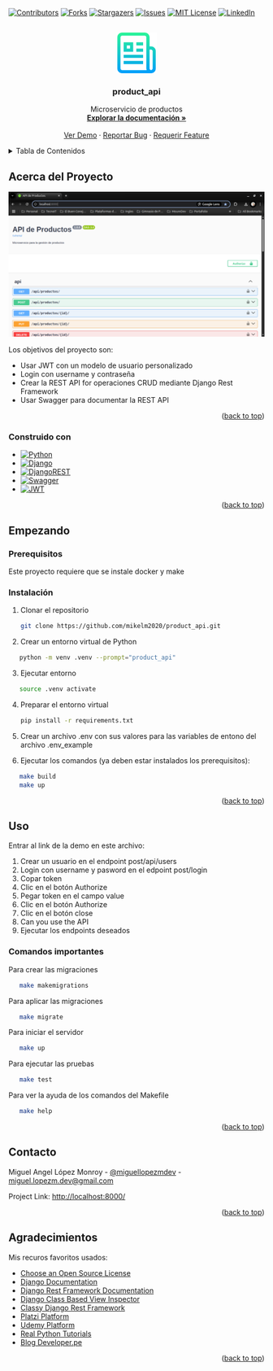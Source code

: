 <!-- Improved compatibility of back to top link: See: https://github.com/othneildrew/Best-README-Template/pull/73 -->
<a name="readme-top"></a>
<!--
*** Thanks for checking out the Best-README-Template. If you have a suggestion
*** that would make this better, please fork the repo and create a pull request
*** or simply open an issue with the tag "enhancement".
*** Don't forget to give the project a star!
*** Thanks again! Now go create something AMAZING! :D
-->



<!-- PROJECT SHIELDS -->
<!--
*** I'm using markdown "reference style" links for readability.
*** Reference links are enclosed in brackets [ ] instead of parentheses ( ).
*** See the bottom of this document for the declaration of the reference variables
*** for contributors-url, forks-url, etc. This is an optional, concise syntax you may use.
*** https://www.markdownguide.org/basic-syntax/#reference-style-links
-->
[![Contributors][contributors-shield]][contributors-url]
[![Forks][forks-shield]][forks-url]
[![Stargazers][stars-shield]][stars-url]
[![Issues][issues-shield]][issues-url]
[![MIT License][license-shield]][license-url]
[![LinkedIn][linkedin-shield]][linkedin-url]



<!-- PROJECT LOGO -->
<br />
<div align="center">
  <a href="https://github.com/mikelm2020/product_api">
    <img src="https://raw.githubusercontent.com/mikelm2020/product_api/main/assets/logo.png" alt="Logo" width="80" height="80">
  </a>

  <h3 align="center">product_api</h3>

  <p align="center">
    Microservicio de productos
    <br />
    <a href="https://github.com/mikelm2020/product_api"><strong>Explorar la documentación »</strong></a>
    <br />
    <br />
    <a href="http://localhost:8000/">Ver Demo</a>
    ·
    <a href="https://github.com/mikelm2020/product_api/issues">Reportar Bug</a>
    ·
    <a href="https://github.com/mikelm2020/product_api/issues">Requerir Feature</a>
  </p>
</div>



<!-- TABLE OF CONTENTS -->
<details>
  <summary>Tabla de Contenidos</summary>
  <ol>
    <li>
      <a href="#about-the-project">Acerca del Proyecto</a>
      <ul>
        <li><a href="#built-with">Construido con</a></li>
      </ul>
    </li>
    <li>
      <a href="#getting-started">Empezando</a>
      <ul>
        <li><a href="#prerequisites">Prerequisitos</a></li>
        <li><a href="#installation">Instalación</a></li>
      </ul>
    </li>
    <li><a href="#usage">Uso</a></li>
    <li><a href="#contact">Contacto</a></li>
    <li><a href="#acknowledgments">Agradecimientos</a></li>
  </ol>
</details>



<!-- ABOUT THE PROJECT -->
## Acerca del Proyecto

![Product Name Screen Shot](https://raw.githubusercontent.com/mikelm2020/product_api/main/assets/api.png)



Los objetivos del proyecto son:
* Usar JWT con un modelo de usuario personalizado
* Login con username y contraseña
* Crear la REST API for operaciones CRUD  mediante Django Rest Framework
* Usar Swagger para documentar la REST API


<p align="right">(<a href="#readme-top">back to top</a>)</p>



### Construido con



* [![Python][Python]][Python-url]
* [![Django][Django]][Django-url]
* [![DjangoREST][DjangoREST]][DjangoREST-url]
* [![Swagger][Swagger]][Swagger-url]
* [![JWT][JWT]][JWT-url]


<p align="right">(<a href="#readme-top">back to top</a>)</p>



<!-- GETTING STARTED -->
## Empezando


### Prerequisitos

Este proyecto requiere que se instale docker y make




### Instalación


1. Clonar el repositorio
   ```sh
   git clone https://github.com/mikelm2020/product_api.git
   ```
2. Crear un entorno virtual de Python
```sh
   python -m venv .venv --prompt="product_api"
   ```
3. Ejecutar entorno
```sh
   source .venv activate
   ```
4. Preparar el entorno virtual
   ```sh
   pip install -r requirements.txt
   ```
5. Crear un archivo .env con sus valores para las variables de entono del archivo .env_example

6. Ejecutar los comandos (ya deben estar instalados los prerequisitos):
```sh
   make build
   make up
   ```

<p align="right">(<a href="#readme-top">back to top</a>)</p>



<!-- USAGE EXAMPLES -->
## Uso

Entrar al link de la demo en este archivo:
1. Crear un usuario en el endpoint post/api/users
2. Login con username y pasword en el edpoint post/login
3. Copar token
4. Clic en el  botón Authorize
5. Pegar token en el campo value
6. Clic en el botón Authorize
7. Clic en  el botón close
8. Can you use the API
9. Ejecutar los endpoints deseados

### Comandos importantes


Para crear las migraciones
```sh
   make makemigrations
```
Para aplicar las migraciones
```sh
   make migrate
```
Para iniciar el servidor
```sh
   make up
```
Para ejecutar las pruebas
```sh
   make test
```
Para ver la ayuda de los comandos del Makefile
```sh
   make help
```

  


<p align="right">(<a href="#readme-top">back to top</a>)</p>



<!-- ROADMAP -->

<!-- CONTACT -->
## Contacto

Miguel Angel López Monroy - [@miguellopezmdev](https://twitter.com/miguellopezmdev) - miguel.lopezm.dev@gmail.com

Project Link: [http://localhost:8000/](http://localhost:8000/)

<p align="right">(<a href="#readme-top">back to top</a>)</p>



<!-- ACKNOWLEDGMENTS -->
## Agradecimientos

Mis recuros favoritos usados:

* [Choose an Open Source License](https://choosealicense.com)
* [Django Documentation](https://docs.djangoproject.com/es/5.2/)
* [Django Rest Framework Documentation](https://www.django-rest-framework.org/)
* [Django Class Based View Inspector](http://ccbv.co.uk/)
* [Classy Django Rest Framework](https://www.cdrf.co/)
* [Platzi Platform](https://platzi.com/)
* [Udemy Platform](https://www.udemy.com/)
* [Real Python Tutorials](https://realpython.com/)
* [Blog Developer.pe](http://www.developerpe.com/)

<p align="right">(<a href="#readme-top">back to top</a>)</p>



<!-- MARKDOWN LINKS & IMAGES -->
<!-- https://www.markdownguide.org/basic-syntax/#reference-style-links -->
[contributors-shield]: https://img.shields.io/github/contributors/mikelm2020/product_api.svg?style=for-the-badge
[contributors-url]: https://github.com/mikelm2020/product_api/graphs/contributors
[forks-shield]: https://img.shields.io/github/forks/mikelm2020/product_api.svg?style=for-the-badge
[forks-url]: https://github.com/mikelm2020/product_api/network/members
[stars-shield]: https://img.shields.io/github/stars/mikelm2020/product_api.svg?style=for-the-badge
[stars-url]: https://github.com/mikelm2020/product_api/stargazers
[issues-shield]: https://img.shields.io/github/issues/mikelm2020/product_api.svg?style=for-the-badge
[issues-url]: https://github.com/mikelm2020/product_api/issues
[license-shield]: https://img.shields.io/github/license/mikelm2020/product_api.svg?style=for-the-badge
[license-url]: https://github.com/mikelm2020/product_api/blob/master/LICENSE.txt
[linkedin-shield]: https://img.shields.io/badge/-LinkedIn-black.svg?style=for-the-badge&logo=linkedin&colorB=555
[linkedin-url]: https://linkedin.com/in/miguellopezmdev
[product-screenshot]: https://github.com/mikelm2020/product_api/blob/82a8c694a418723faacf992c5dd76b6e328120f8/api_playlists.png
[Python]: https://img.shields.io/badge/python-3670A0?style=for-the-badge&logo=python&logoColor=ffdd54
[Python-url]: https://www.python.org/
[Django]: https://img.shields.io/badge/django-%23092E20.svg?style=for-the-badge&logo=django&logoColor=white
[Django-url]: https://docs.djangoproject.com/es/5.2/topics/
[DjangoREST]: https://img.shields.io/badge/DJANGO-REST-ff1709?style=for-the-badge&logo=django&logoColor=white&color=ff1709&labelColor=gray
[DjangoREST-url]: https://www.django-rest-framework.org/
[Swagger]: https://img.shields.io/badge/-Swagger-%23Clojure?style=for-the-badge&logo=swagger&logoColor=white
[Swagger-url]: https://swagger.io/
[JWT]: https://img.shields.io/badge/JWT-black?style=for-the-badge&logo=JSON%20web%20tokens
[JWT-url]: https://jwt.io/